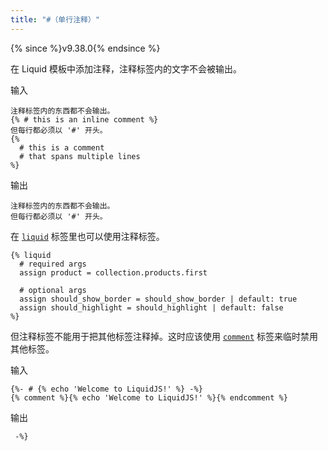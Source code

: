 ```yaml
---
title: "#（单行注释）"
---
```


{% since %}v9.38.0{% endsince %}

在 Liquid 模板中添加注释，注释标签内的文字不会被输出。

输入
```liquid
注释标签内的东西都不会输出。
{% # this is an inline comment %}
但每行都必须以 '#' 开头。
{%
  # this is a comment
  # that spans multiple lines
%}
```

输出
```text
注释标签内的东西都不会输出。
但每行都必须以 '#' 开头。
```

在 <a href="./liquid.html">`liquid`</a> 标签里也可以使用注释标签。

```liquid
{% liquid
  # required args
  assign product = collection.products.first

  # optional args
  assign should_show_border = should_show_border | default: true
  assign should_highlight = should_highlight | default: false
%}
```

但注释标签不能用于把其他标签注释掉。这时应该使用 <a href="./comment.html">`comment`</a> 标签来临时禁用其他标签。

输入
```liquid
{%- # {% echo 'Welcome to LiquidJS!' %} -%}
{% comment %}{% echo 'Welcome to LiquidJS!' %}{% endcomment %}
```

输出
```text
 -%}
```
